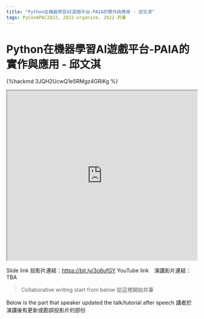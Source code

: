 ```yaml
---
title: "Python在機器學習AI遊戲平台-PAIA的實作與應用 - 邱文淇"
tags: PyConAPAC2022, 2022-organize, 2022-共筆
---
```


# Python在機器學習AI遊戲平台-PAIA的實作與應用 - 邱文淇

{%hackmd 3JQH2UcwQ1e5RMgz4GRiKg %}

<iframe src=https://app.sli.do/event/kW33cdquuaLPCbPhrXU6Zn height=450 width=100%></iframe>


Slide link 投影片連結：https://bit.ly/3o6ufGY
YouTube link　演講影片連結：TBA

> Collaborative writing start from below 
> 從這裡開始共筆 

Below is the part that speaker updated the talk/tutorial after speech
講者於演講後有更新或勘誤投影片的部份